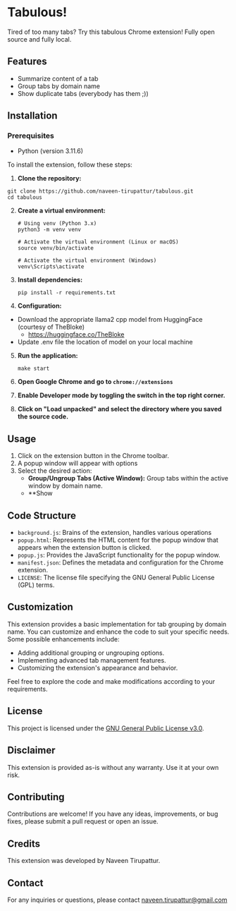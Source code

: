 # Tabulous!

Tired of too many tabs? Try this tabulous Chrome extension! Fully open source and fully local. 

## Features

- Summarize content of a tab
- Group tabs by domain name
- Show duplicate tabs (everybody has them ;))

## Installation

### Prerequisites

- Python (version 3.11.6)

To install the extension, follow these steps:

1.  **Clone the repository:**
   ```
   git clone https://github.com/naveen-tirupattur/tabulous.git
   cd tabulous
   ```

2.  **Create a virtual environment:**

    ```
    # Using venv (Python 3.x)
    python3 -m venv venv

    # Activate the virtual environment (Linux or macOS)
    source venv/bin/activate

    # Activate the virtual environment (Windows)
    venv\Scripts\activate
    ```

3.  **Install dependencies:**

    ```
    pip install -r requirements.txt
    ```

4.  **Configuration:**

   - Download the appropriate llama2 cpp model from HuggingFace (courtesy of TheBloke) 
     - https://huggingface.co/TheBloke
   - Update .env file the location of model on your local machine

5.  **Run the application:**

    ```
    make start
    ```
   
6.  **Open Google Chrome and go to `chrome://extensions`**
7.  **Enable Developer mode by toggling the switch in the top right corner.**
8.  **Click on "Load unpacked" and select the directory where you saved the source code.**

## Usage

1. Click on the extension button in the Chrome toolbar.
2. A popup window will appear with options
3. Select the desired action:
   - **Group/Ungroup Tabs (Active Window):** Group tabs within the active window by domain name.
   - **Show

## Code Structure

- `background.js`: Brains of the extension, handles various operations 
- `popup.html`: Represents the HTML content for the popup window that appears when the extension button is clicked.
- `popup.js`: Provides the JavaScript functionality for the popup window.
- `manifest.json`: Defines the metadata and configuration for the Chrome extension.
- `LICENSE`: The license file specifying the GNU General Public License (GPL) terms.

## Customization

This extension provides a basic implementation for tab grouping by domain name. You can customize and enhance the code to suit your specific needs. Some possible enhancements include:

- Adding additional grouping or ungrouping options.
- Implementing advanced tab management features.
- Customizing the extension's appearance and behavior.

Feel free to explore the code and make modifications according to your requirements.

## License

This project is licensed under the [GNU General Public License v3.0](LICENSE).

## Disclaimer

This extension is provided as-is without any warranty. Use it at your own risk.

## Contributing

Contributions are welcome! If you have any ideas, improvements, or bug fixes, please submit a pull request or open an issue.

## Credits

This extension was developed by Naveen Tirupattur.

## Contact

For any inquiries or questions, please contact naveen.tirupattur@gmail.com
